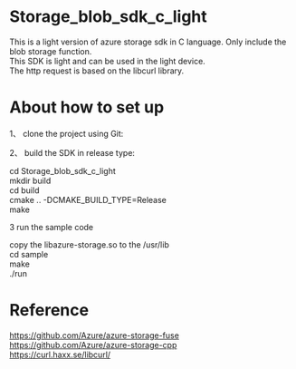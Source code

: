 
# Storage_blob_sdk_c_light

This is a light version of azure storage sdk in C language. Only include the blob storage function.  
This SDK is light and can be used in the light device.  
The http request is based on the libcurl library.  

# About how to set up

1、 clone the project using Git:

2、 build the SDK in release type:

cd Storage_blob_sdk_c_light  
mkdir build  
cd build  
cmake .. -DCMAKE_BUILD_TYPE=Release  
make  

3 run the sample code

copy the libazure-storage.so to the /usr/lib  
cd sample  
make  
./run  

# Reference
https://github.com/Azure/azure-storage-fuse  
https://github.com/Azure/azure-storage-cpp  
https://curl.haxx.se/libcurl/


